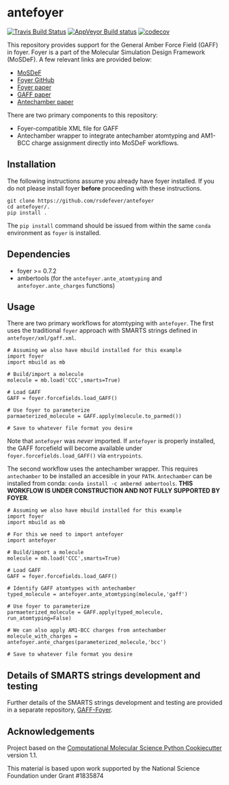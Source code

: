 antefoyer
==============================
[//]: # (Badges)
[![Travis Build Status](https://travis-ci.org/REPLACE_WITH_OWNER_ACCOUNT/antefoyer.svg?branch=master)](https://travis-ci.org/REPLACE_WITH_OWNER_ACCOUNT/antefoyer)
[![AppVeyor Build status](https://ci.appveyor.com/api/projects/status/REPLACE_WITH_APPVEYOR_LINK/branch/master?svg=true)](https://ci.appveyor.com/project/REPLACE_WITH_OWNER_ACCOUNT/antefoyer/branch/master)
[![codecov](https://codecov.io/gh/REPLACE_WITH_OWNER_ACCOUNT/antefoyer/branch/master/graph/badge.svg)](https://codecov.io/gh/REPLACE_WITH_OWNER_ACCOUNT/antefoyer/branch/master)

This repository provides support for the General Amber Force Field (GAFF) in foyer. Foyer is a part of the Molecular Simulation Design Framework (MoSDeF). A few relevant links are provided below:

- [MoSDeF](https://mosdef.org)
- [Foyer GitHub](https://github.com/mosdef-hub/foyer)
- [Foyer paper](https://doi.org/10.1016/j.commatsci.2019.05.026) 
- [GAFF paper](https://doi.org/10.1002/jcc.20035)
- [Antechamber paper](https://doi.org/10.1016/j.jmgm.2005.12.005)

There are two primary components to this repository: 

- Foyer-compatible XML file for GAFF
- Antechamber wrapper to integrate antechamber atomtyping and AM1-BCC charge assignment directly into MoSDeF workflows.

## Installation
The following instructions assume you already have foyer installed. If you do not please install foyer __before__ proceeding with these instructions.

    git clone https://github.com/rsdefever/antefoyer
    cd antefoyer/.
    pip install . 

The `pip install` command should be issued from within the same `conda` environment as `foyer` is installed. 

## Dependencies

- foyer >= 0.7.2
- ambertools (for the `antefoyer.ante_atomtyping` and `antefoyer.ante_charges` functions)

## Usage
There are two primary workflows for atomtyping with `antefoyer`. The first uses the traditional `foyer` approach with SMARTS strings defined in `antefoyer/xml/gaff.xml`. 

    # Assuming we also have mbuild installed for this example
    import foyer
    import mbuild as mb
    
    # Build/import a molecule
    molecule = mb.load('CCC',smarts=True)
    
    # Load GAFF
    GAFF = foyer.forcefields.load_GAFF()
    
    # Use foyer to parameterize
    parmaeterized_molecule = GAFF.apply(molecule.to_parmed())
    
    # Save to whatever file format you desire
    
Note that `antefoyer` was _never_ imported. If `antefoyer` is properly installed, the GAFF forcefield will become available under `foyer.forcefields.load_GAFF()` via `entrypoints`. 

The second workflow uses the antechamber wrapper. This requires `antechamber` to be installed an accesible in your `PATH`. `Antechamber` can be installed from conda: `conda install -c ambermd ambertools`. __THIS WORKFLOW IS UNDER CONSTRUCTION AND NOT FULLY SUPPORTED BY FOYER__.


    # Assuming we also have mbuild installed for this example
    import foyer
    import mbuild as mb
    
    # For this we need to import antefoyer
    import antefoyer
    
    # Build/import a molecule
    molecule = mb.load('CCC',smarts=True)
    
    # Load GAFF
    GAFF = foyer.forcefields.load_GAFF()
    
    # Identify GAFF atomtypes with antechamber
    typed_molecule = antefoyer.ante_atomtyping(molecule,'gaff')
    
    # Use foyer to parameterize
    parmaeterized_molecule = GAFF.apply(typed_molecule, run_atomtyping=False)
    
    # We can also apply AM1-BCC charges from antechamber
    molecule_with_charges = antefoyer.ante_charges(parameterized_molecule,'bcc')
    
    # Save to whatever file format you desire

## Details of SMARTS strings development and testing
Further details of the SMARTS strings development and testing are provided in a separate repository, [GAFF-Foyer](https://github.com/rsdefever/GAFF-foyer).

## Acknowledgements
 
Project based on the
[Computational Molecular Science Python Cookiecutter](https://github.com/molssi/cookiecutter-cms) version 1.1.


This material is based upon work supported by the National Science Foundation under Grant #1835874

